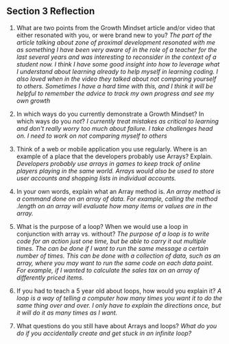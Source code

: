 ## Section 3 Reflection

1. What are two points from the Growth Mindset article and/or video that either resonated with you, or were brand new to you?
*The part of the article talking about zone of proximal development resonated with me as something I have been very aware of in the role of a teacher for the last several years and was interesting to reconsider in the context of a student now. I think I have some good insight into how to leverage what I understand about learning already to help myself in learning coding. I also loved when in the video they talked about not comparing yourself to others. Sometimes I have a hard time with this, and I think it will be helpful to remember the advice to track my own progress and see my own growth*

1. In which ways do you currently demonstrate a Growth Mindset? In which ways do you _not_?
*I currently treat mistakes as critical to learning and don't really worry too much about failure. I take challenges head on. I need to work on not comparing myself to others*

1. Think of a web or mobile application you use regularly. Where is an example of a place that the developers probably use Arrays? Explain.
*Developers probably use arrays in games to keep track of online players playing in the same world. Arrays would also be used to store user accounts and shopping lists in individual accounts.*

1. In your own words, explain what an Array method is.
*An array method is a command done on an array of data. For example, calling the method .length on an array will evaluate how many items or values are in the array.*

1. What is the purpose of a loop? When we would use a loop in conjunction with array vs. without?
*The purpose of a loop is to write code for an action just one time, but be able to carry it out multiple times. The can be done if I want to run the same message a certain number of times. This can be done with a collection of data, such as an array, where you may want to run the same code on each data point. For example, if I wanted to calculate the sales tax on an array of differently priced items.*
1. If you had to teach a 5 year old about loops, how would you explain it?
*A loop is a way of telling a computer how many times you want it to do the same thing over and over. I only have to explain the directions once, but it will do it as many times as I want.*

1. What questions do you still have about Arrays and loops?
*What do you do if you accidentally create and get stuck in an infinite loop?*
